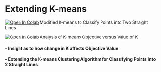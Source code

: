 # Extending K-means

[![Open In Colab](https://colab.research.google.com/assets/colab-badge.svg)](https://colab.research.google.com/github/sayarghoshroy/Extending_K-means/blob/master/Extending_K_means.ipynb) Modified K-means to Classify Points into Two Straight Lines


[![Open In Colab](https://colab.research.google.com/assets/colab-badge.svg)](https://colab.research.google.com/github/sayarghoshroy/Extending_K-means/blob/master/K_means_Objective_vs_K.ipynb) Analysis of K-means Objective versus Value of K

#### - Insight as to how change in K affects Objective Value
#### - Extending the K-means Clustering Algorithm for Classifying Points into 2 Straight Lines

